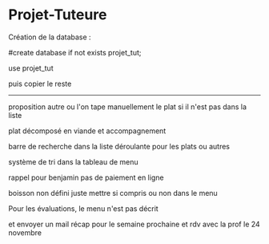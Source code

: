 # Projet-Tuteure


Création de la database : 

#create database if not exists projet_tut;

use projet_tut

puis copier le reste

-------------

proposition autre ou l'on tape manuellement le plat si il n'est pas dans la liste

plat décomposé en viande et accompagnement

barre de recherche dans la liste déroulante pour les plats ou autres

système de tri dans la tableau de menu

rappel pour benjamin pas de paiement en ligne

boisson non défini juste mettre si compris ou non dans le menu

Pour les évaluations, le menu n'est pas décrit

et envoyer un mail récap pour le semaine prochaine et rdv avec la prof le 24 novembre
